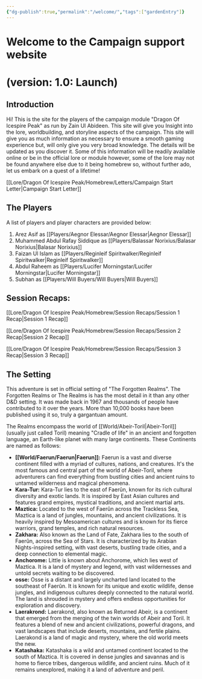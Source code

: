 ```yaml
---
{"dg-publish":true,"permalink":"/welcome/","tags":["gardenEntry"]}
---
```


# Welcome to the Campaign support website

# (version: 1.0: Launch)

## Introduction

Hi! This is the site for the players of the campaign module "Dragon Of Icespire Peak" as run by Zain Ul Abideen. This site will give you Insight into the lore, worldbuilding, and storyline aspects of the campaign. This site will give you as much information as necessary to ensure a smooth gaming experience but, will only give you very broad knowledge. The details will be updated as you discover it. Some of this information will be readily available online or be in the official lore or module however, some of the lore may not be found anywhere else due to it being homebrew so, without further ado, let us embark on a quest of a lifetime!

[[Lore/Dragon Of Icespire Peak/Homebrew/Letters/Campaign Start Letter\|Campaign Start Letter]]
## The Players

A list of players and player characters are provided below:

1. Arez Asif as [[Players/Aegnor Elessar/Aegnor Elessar\|Aegnor Elessar]]
2. Muhammed Abdul Rafay Siddique as [[Players/Balassar Norixius/Balasar Norixius\|Balasar Norixius]]
3. Faizan Ul Islam as [[Players/Reginleif Spiritwalker/Reginleif Spiritwalker\|Reginleif Spiritwalker]]
4. Abdul Raheem as [[Players/Lucifer Morningstar/Lucifer Morningstar\|Lucifer Morningstar]]
5. Subhan as [[Players/Will Buyers/Will Buyers\|Will Buyers]]
## Session Recaps:
[[Lore/Dragon Of Icespire Peak/Homebrew/Session Recaps/Session 1 Recap\|Session 1 Recap]]

[[Lore/Dragon Of Icespire Peak/Homebrew/Session Recaps/Session 2 Recap\|Session 2 Recap]]

[[Lore/Dragon Of Icespire Peak/Homebrew/Session Recaps/Session 3 Recap\|Session 3 Recap]]
## The Setting

This adventure is set in official setting of "The Forgotten Realms". The Forgotten Realms or The Realms is has the most detail in it than any other D&D setting. It was made back in 1967 and thousands of people have contributed to it over the years. More than 10,000 books have been published using it so, truly a gargantuan amount. 

The Realms encompass the world of [[World/Abeir-Toril\|Abeir-Toril]] (usually just called Toril) meaning "Cradle of life" in an ancient and forgotten language, an Earth-like planet with many large continents. These Continents are named as follows:

- **[[World/Faerun/Faerun\|Faerun]]:** Faerun is a vast and diverse continent filled with a myriad of cultures, nations, and creatures. It's the most famous and central part of the world of Abeir-Toril, where adventurers can find everything from bustling cities and ancient ruins to untamed wilderness and magical phenomena.
- **Kara-Tur:** Kara-Tur lies to the east of Faerûn, known for its rich cultural diversity and exotic lands. It is inspired by East Asian cultures and features grand empires, mystical traditions, and ancient martial arts.
- **Maztica:** Located to the west of Faerûn across the Trackless Sea, Maztica is a land of jungles, mountains, and ancient civilizations. It is heavily inspired by Mesoamerican cultures and is known for its fierce warriors, grand temples, and rich natural resources.
- **Zakhara:** Also known as the Land of Fate, Zakhara lies to the south of Faerûn, across the Sea of Stars. It is characterized by its Arabian Nights-inspired setting, with vast deserts, bustling trade cities, and a deep connection to elemental magic.
- **Anchorome:** Little is known about Anchorome, which lies west of Maztica. It is a land of mystery and legend, with vast wildernesses and untold secrets waiting to be discovered.
- **osse:** Osse is a distant and largely uncharted land located to the southeast of Faerûn. It is known for its unique and exotic wildlife, dense jungles, and indigenous cultures deeply connected to the natural world. The land is shrouded in mystery and offers endless opportunities for exploration and discovery.
- **Laerakrond:** Laerakond, also known as Returned Abeir, is a continent that emerged from the merging of the twin worlds of Abeir and Toril. It features a blend of new and ancient civilizations, powerful dragons, and vast landscapes that include deserts, mountains, and fertile plains. Laerakond is a land of magic and mystery, where the old world meets the new.
- **Katashaka:** Katashaka is a wild and untamed continent located to the south of Maztica. It is covered in dense jungles and savannas and is home to fierce tribes, dangerous wildlife, and ancient ruins. Much of it remains unexplored, making it a land of adventure and peril.
 



